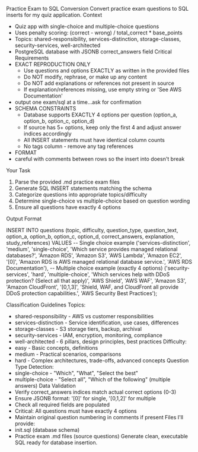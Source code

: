 Practice Exam to SQL Conversion
Convert practice exam questions to SQL inserts for my quiz application.
Context
- Quiz app with single-choice and multiple-choice questions
- Uses penalty scoring: (correct - wrong) / total_correct * base_points
- Topics: shared-responsibility, services-distinction, storage-classes, security-services, well-architected
- PostgreSQL database with JSONB correct_answers field
Critical Requirements
- EXACT REPRODUCTION ONLY
    - Use questions and options EXACTLY as written in the provided files
    - Do NOT modify, rephrase, or make up any content
    - Do NOT add explanations or references not present in source
    - If explanation/references missing, use empty string or 'See AWS Documentation'
- output one exam/sql at a time...ask for confirmation
- SCHEMA CONSTRAINTS
    - Database supports EXACTLY 4 options per question (option_a, option_b, option_c, option_d)
    - If source has 5+ options, keep only the first 4 and adjust answer indices accordingly
    - All INSERT statements must have identical column counts
    - No tags column - remove any tag references
- FORMAT
- careful with comments between rows so the insert into doesn't break

Your Task
1. Parse the provided .md practice exam files
2. Generate SQL INSERT statements matching the schema
3. Categorize questions into appropriate topics/difficulty
4. Determine single-choice vs multiple-choice based on question wording
5. Ensure all questions have exactly 4 options

Output Format

INSERT INTO questions (topic, difficulty, question_type, question_text, option_a, option_b, option_c, option_d, correct_answers, explanation, study_references) VALUES
-- Single choice example
('services-distinction', 'medium', 'single-choice', 'Which service provides managed relational databases?', 'Amazon RDS', 'Amazon S3', 'AWS Lambda', 'Amazon EC2', '[0]', 'Amazon RDS is AWS managed relational database service.', 'AWS RDS Documentation'),
-- Multiple choice example (exactly 4 options)
('security-services', 'hard', 'multiple-choice', 'Which services help with DDoS protection? (Select all that apply)', 'AWS Shield', 'AWS WAF', 'Amazon S3', 'Amazon CloudFront', '[0,1,3]', 'Shield, WAF, and CloudFront all provide DDoS protection capabilities.', 'AWS Security Best Practices');

Classification Guidelines
Topics:
- shared-responsibility - AWS vs customer responsibilities
- services-distinction - Service identification, use cases, differences
- storage-classes - S3 storage tiers, backup, archival
- security-services - IAM, encryption, monitoring, compliance
- well-architected - 6 pillars, design principles, best practices
Difficulty:
- easy - Basic concepts, definitions
- medium - Practical scenarios, comparisons
- hard - Complex architectures, trade-offs, advanced concepts
Question Type Detection:
- single-choice - "Which", "What", "Select the best"
- multiple-choice - "Select all", "Which of the following" (multiple answers)
Data Validation
- Verify correct_answers indices match actual correct options (0-3)
- Ensure JSONB format: '[0]' for single, '[0,1,2]' for multiple
- Check all required fields are populated
- Critical: All questions must have exactly 4 options
- Maintain original question numbering in comments if present
Files I'll provide:
- init.sql (database schema)
- Practice exam .md files (source questions)
Generate clean, executable SQL ready for database insertion.